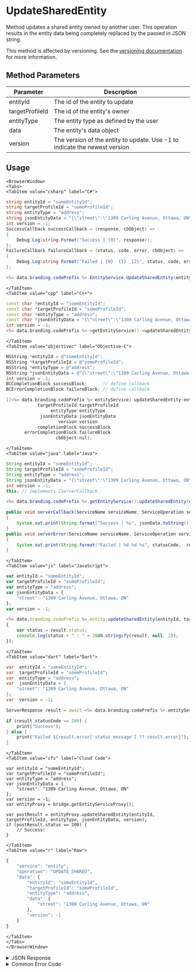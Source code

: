 # UpdateSharedEntity

Method updates a shared entity owned by another user. This operation results in the entity data being completely replaced by the passed in JSON string.

This method is affected by versioning. See the [versioning documentation](/api/appendix/version) for more information.

<PartialServop service_name="entity" operation_name="UPDATE_SHARED" />

## Method Parameters

| Parameter       | Description                                                                |
| --------------- | -------------------------------------------------------------------------- |
| entityId        | The id of the entity to update                                             |
| targetProfileId | The id of the entity's owner                                               |
| entityType      | The entity type as defined by the user                                     |
| data            | The entity's data object                                                   |
| version         | The version of the entity to update. Use -1 to indicate the newest version |

## Usage

```mdx-code-block
<BrowserWindow>
<Tabs>
<TabItem value="csharp" label="C#">
```

```csharp
string entityId = "someEntityId";
string targetProfileId = "someProfileId";
string entityType = "address";
string jsonEntityData = "{\"street\":\"1309 Carling Avenue, Ottawa, ON\"}";
int version = -1;
SuccessCallback successCallback = (response, cbObject) =>
{
    Debug.Log(string.Format("Success | {0}", response));
};
FailureCallback failureCallback = (status, code, error, cbObject) =>
{
    Debug.Log(string.Format("Failed | {0}  {1}  {2}", status, code, error));
};

<%= data.branding.codePrefix %>.EntityService.UpdateSharedEntity(entityId, targetProfileId, entityType, jsonEntityData, version, successCallback, failureCallback);
```

```mdx-code-block
</TabItem>
<TabItem value="cpp" label="C++">
```

```cpp
const char *entityId = "someEntityId";
const char *targetProfileId = "someProfileId";
const char *entityType = "address";
const char *jsonEntityData = "{\"street\":\"1309 Carling Avenue, Ottawa, ON\"}";
int version = -1;
<%= data.branding.codePrefix %>->getEntityService()->updateSharedEntity(entityId, targetProfileId, entityType, jsonEntityData, version, this);
```

```mdx-code-block
</TabItem>
<TabItem value="objectivec" label="Objective-C">
```

```objectivec
NSString *entityId = @"someEntityId";
NSString *targetProfileId = @"someProfileId";
NSString *entityType = @"address";
NSString *jsonEntityData = @"{\"street\":\"1309 Carling Avenue, Ottawa, ON\"}";
int version = -1;
BCCompletionBlock successBlock;      // define callback
BCErrorCompletionBlock failureBlock; // define callback

[[<%= data.branding.codePrefix %> entityService] updateSharedEntity:entityId
            targetProfileId:targetProfileId
                 entityType:entityType
             jsonEntityData:jsonEntityData
                    version:version
            completionBlock:successBlock
       errorCompletionBlock:failureBlock
                   cbObject:nil];
```

```mdx-code-block
</TabItem>
<TabItem value="java" label="Java">
```

```java
String entityId = "someEntityId";
String targetProfileId = "someProfileId";
String entityType = "address";
String jsonEntityData = "{\"street\":\"1309 Carling Avenue, Ottawa, ON\"}";
int version = -1;
this; // implements IServerCallback

<%= data.branding.codePrefix %>.getEntityService().updateSharedEntity(entityId, targetProfileId, entityType, jsonEntityData, version, this);

public void serverCallback(ServiceName serviceName, ServiceOperation serviceOperation, JSONObject jsonData)
{
    System.out.print(String.format("Success | %s", jsonData.toString()));
}
public void serverError(ServiceName serviceName, ServiceOperation serviceOperation, int statusCode, int reasonCode, String jsonError)
{
    System.out.print(String.format("Failed | %d %d %s", statusCode,  reasonCode, jsonError.toString()));
}
```

```mdx-code-block
</TabItem>
<TabItem value="js" label="JavaScript">
```

```javascript
var entityId = "someEntityId";
var targetProfileId = "someProfileId";
var entityType = "address";
var jsonEntityData = {
    "street": "1309 Carling Avenue, Ottawa, ON"
};
var version = -1;

<%= data.branding.codePrefix %>.entity.updateSharedEntity(entityId, targetProfileId, entityType, jsonEntityData, version, result =>
{
	var status = result.status;
	console.log(status + " : " + JSON.stringify(result, null, 2));
});
```

```mdx-code-block
</TabItem>
<TabItem value="dart" label="Dart">
```

```dart
var  entityId = "someEntityId";
var  targetProfileId = "someProfileId";
var  entityType = "address";
var  jsonEntityData = {
    "street": "1309 Carling Avenue, Ottawa, ON"
};
var  version = -1;

ServerResponse result = await <%= data.branding.codePrefix %>.entityService.updateSharedEntity(entityId:entityId, targetProfileId:targetProfileId, entityType:entityType, jsonEntityData:jsonEntityData, version:version);

if (result.statusCode == 200) {
    print("Success");
} else {
    print("Failed ${result.error['status_message'] ?? result.error}");
}
```

```mdx-code-block
</TabItem>
<TabItem value="cfs" label="Cloud Code">
```

```cfscript
var entityId = "someEntityId";
var targetProfileId = "someProfileId";
var entityType = "address";
var jsonEntityData = {
    "street": "1309 Carling Avenue, Ottawa, ON"
};
var version = -1;
var entityProxy = bridge.getEntityServiceProxy();

var postResult = entityProxy.updateSharedEntity(entityId, targetProfileId, entityType, jsonEntityData, version);
if (postResult.status == 200) {
    // Success!
}
```

```mdx-code-block
</TabItem>
<TabItem value="r" label="Raw">
```

```r
{
	"service": "entity",
	"operation": "UPDATE_SHARED",
	"data": {
		"entityId": "someEntityId",
		"targetProfileId": "someProfileId",
		"entityType": "address",
		"data": {
			"street": "1309 Carling Avenue, Ottawa, ON"
		},
		"version": -1
	}
}
```

```mdx-code-block
</TabItem>
</Tabs>
</BrowserWindow>
```

<details>
<summary>JSON Response</summary>

```json
{
    "status": 200,
    "data": {
        "entityId": "113db68a-48ad-4fc9-9f44-5fd36fc6445f",
        "entityType": "person",
        "version": 1,
        "data": {
            "name": "john",
            "age": 30
        },
        "acl": {
            "other": 0
        },
        "createdAt": 1395943044322,
        "updatedAt": 1395943044322
    }
}
```

</details>

<details>
<summary>Common Error Code</summary>

### Status Codes

| Code  | Name          | Description                                                                              |
| ----- | ------------- | ---------------------------------------------------------------------------------------- |
| 40332 | UPDATE_FAILED | An update operation failed. Used for entities, global entities, and updates on the user. |

</details>
